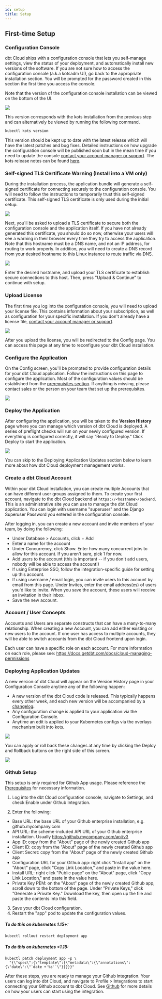 ```yaml
---
id: setup
title: Setup
---
```


## First-time Setup

### Configuration Console

dbt Cloud ships with a configuration console that lets you self-manage settings, view the status of your deployment, and automatically install new versions of the software. If you are not sure how to access the configuration console (a.k.a kotsadm UI), go back to the appropriate installation section. You will be prompted for the password created in this section the first time you access the console.

Note that the version of the configuration console installation can be viewed on the bottom of the UI.

<img src="/img/docs/dbt-cloud/deployment/kotsadm-login.png" />

This version corresponds with the kots installation from the previous step and can alternatively be viewed by running the following command.

```bash
kubectl kots version
```

This version should be kept up to date with the latest release which will have the latest patches and bug fixes. Detailed instructions on how upgrade the configuration console will be published soon but in the mean time if you need to update the console [contact your account manager or support](mailto:support@getdbt.com). The kots release notes can be found [here](https://kots.io/release-notes/).

### Self-signed TLS Certificate Warning (Install into a VM only)

During the installation process, the application bundle will generate a self-signed certificate for connecting securely to the configuration console. You will need to follow the instructions to temporarily trust this self-signed certificate. This self-signed TLS certificate is only used during the initial setup. 

<img src="/img/docs/dbt-cloud/on-premises/self-signed-cert.png" />

Next, you'll be asked to upload a TLS certificate to secure both the configuration console and the application itself. If you have not already generated this certificate, you should do so now, otherwise your users will see a warning in their browser every time they try to access the application. Note that this hostname must be a DNS name, and not an IP address, for routing to work properly. In addition, you will need to create a DNS record from your desired hostname to this Linux instance to route traffic via DNS.

<img src="/img/docs/dbt-cloud/on-premises/tls.png" />

Enter the desired hostname, and upload your TLS certificate to establish secure connections to this host. Then, press "Upload & Continue" to continue with setup.

### Upload License

The first time you log into the configuration console, you will need to upload your license file. This contains information about your subscription, as well as configuration for your specific installation. If you don't already have a license file, [contact your account manager or support](mailto:support@getdbt.com).

<img src="/img/docs/dbt-cloud/deployment/kotsadm-license.png" />

After you upload the license, you will be redirected to the Config page. You can access this page at any time to reconfigure your dbt Cloud installation.

### Configure the Application

On the Config screen, you'll be prompted to provide configuration details for your dbt Cloud application. Follow the instructions on this page to configure the application. Most of the configuration values should be established from the [prerequisites section](/docs/dbt-cloud/on-premises/prerequisites). If anything is missing, please contact sales or the person on your team that set up the prerequisites.

<img src="/img/docs/dbt-cloud/deployment/kotsadm-config.png" />

### Deploy the Application

After configuring the application, you will be taken to the **Version History** page where you can manage which version of dbt Cloud is deployed. A series of preflight checks will run on your newly configured version. If everything is configured correctly, it will say "Ready to Deploy." Click Deploy to start the application.

<img src="/img/docs/dbt-cloud/on-premises/version-history.png" />

You can skip to the Deploying Application Updates section below to learn more about how dbt Cloud deployment management works.

### Create a dbt Cloud Account

Within your dbt Cloud installation, you can create multiple Accounts that can have different user groups assigned to them. To create your first account, navigate to the dbt Cloud backend at `https://<hostname>/backend`. This is an administrative site you can use to manage the dbt Cloud application. You can login with username "superuser" and the Django Superuser Password you entered in the configuration console.

After logging in, you can create a new account and invite members of your team, by doing the following:

- Under Database > Accounts, click + Add
- Enter a name for the account
- Under Concurrency, click Show. Enter how many concurrent jobs to allow for this account. If you aren't sure, pick 1 for now.
- Add users to the account (this is important -- if you don't add users, nobody will be able to access the account!)
- If using Enterprise SSO, follow the integration-specific guide for setting up this account.
- If using username / email login, you can invite users to this account by email from this page. Under Invites, enter the email address(es) of users you'd like to invite. When you save the account, these users will receive an invitation in their inbox.
- Save the new account.

### Account / User Concepts

Accounts and Users are separate constructs that can have a many-to-many relationship. When creating a new Account, you can add either existing or new users to the account. If one user has access to multiple accounts, they will be able to switch accounts from the dbt Cloud frontend upon login.

Each user can have a specific role on each account. For more information on each role, please see: https://docs.getdbt.com/docs/cloud-managing-permissions

### Deploying Application Updates

A new version of dbt Cloud will appear on the Version History page in your Configuration Console anytime any of the following happen:

- A new version of the dbt Cloud code is released. This typically happens every other week, and each new version will be accompanied by a [changelog](/docs/dbt-cloud/cloud-changelog).
- Any configuration change is applied to your application via the Configuration Console.
- Anytime an edit is applied to your Kubernetes configs via the overlays mechanism built into kots.

<img src="/img/docs/dbt-cloud/deployment/kotsadm-version-history.png" />

You can apply or roll back these changes at any time by clicking the Deploy and Rollback buttons on the right side of this screen.

<img src="/img/docs/dbt-cloud/deployment/kotsadm-deploy.png" />

### Github Setup

This setup is only required for Github App usage. Please reference the [Prerequisites](dbt-cloud/on-premises/prerequisites#github) for necessary information. 

1. Log into the dbt Cloud configuration console, navigate to Settings, and check Enable under Github Integration.

2. Enter the following:

- Base URL: the base URL of your Github enterprise installation, e.g. github.mycompany.com
- API URL: the scheme-included API URL of your Github enterprise installation. Usually https://github.mycompany.com/api/v3
- App ID: copy from the "About" page of the newly created Github app
- Client ID: copy from the "About" page of the newly created Github app
- Client Secret: copy from the "About" page of the newly created Github app
- Configuration URL for your Github app: right click "Install app" on the "About" page, click "Copy Link Location," and paste in the value here.
- Install URL: right click "Public page" on the "About" page, click "Copy Link Location," and paste in the value here.
- Private Key PEM: on the "About" page of the newly created Github app, scroll down to the bottom of the page. Under "Private Keys," click "Generate a Private Key." Download the key, then open up the file and paste the contents into this field.

3. Save your dbt Cloud configuration.
4. Restart the "app" pod to update the configuration values.
##### To do this on kubernetes 1.15+:
```
kubectl rollout restart deployment app
```
##### To do this on kubernetes <1.15:
```
kubectl patch deployment app -p \
  "{\"spec\":{\"template\":{\"metadata\":{\"annotations\":{\"date\":\"`date +'%s'`\"}}}}}"
```

After these steps, you are ready to manage your Github integration. Your users can log into dbt Cloud, and navigate to Profile > Integrations to start connecting your Github account to dbt Cloud. See [Github](https://docs.getdbt.com/docs/cloud-installing-the-github-application) for more details on how your users can start using the integration.
